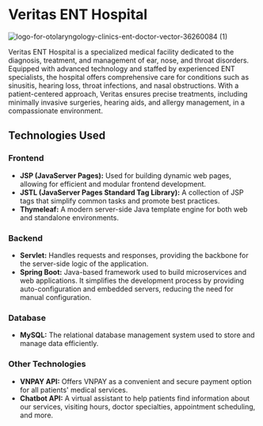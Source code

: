 # Veritas ENT Hospital

![logo-for-otolaryngology-clinics-ent-doctor-vector-36260084 (1)](https://github.com/user-attachments/assets/0ca92aec-d809-4beb-be1c-a7defd0ef807)

Veritas ENT Hospital is a specialized medical facility dedicated to the diagnosis, treatment, and management of ear, nose, and throat disorders. Equipped with advanced technology and staffed by experienced ENT specialists, the hospital offers comprehensive care for conditions such as sinusitis, hearing loss, throat infections, and nasal obstructions. With a patient-centered approach, Veritas ensures precise treatments, including minimally invasive surgeries, hearing aids, and allergy management, in a compassionate environment.

## Technologies Used

### Frontend
- **JSP (JavaServer Pages):** Used for building dynamic web pages, allowing for efficient and modular frontend development.
- **JSTL (JavaServer Pages Standard Tag Library):** A collection of JSP tags that simplify common tasks and promote best practices.
- **Thymeleaf:** A modern server-side Java template engine for both web and standalone environments.

### Backend
- **Servlet:** Handles requests and responses, providing the backbone for the server-side logic of the application.
- **Spring Boot:** Java-based framework used to build microservices and web applications. It simplifies the development process by providing auto-configuration and embedded servers, reducing the need for manual configuration.

### Database
- **MySQL:** The relational database management system used to store and manage data efficiently.

### Other Technologies
- **VNPAY API:** Offers VNPAY as a convenient and secure payment option for all patients' medical services.
- **Chatbot API:** A virtual assistant to help patients find information about our services, visiting hours, doctor specialties, appointment scheduling, and more.
